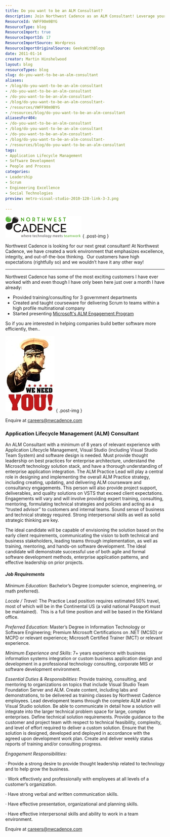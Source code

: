 ```yaml
---
title: Do you want to be an ALM Consultant?
description: Join Northwest Cadence as an ALM Consultant! Leverage your expertise in software development and help clients build better software efficiently.
ResourceId: VWFF90m9BYG
ResourceType: blog
ResourceImport: true
ResourceImportId: 17
ResourceImportSource: Wordpress
ResourceImportOriginalSource: GeeksWithBlogs
date: 2011-01-14
creator: Martin Hinshelwood
layout: blog
resourceTypes: blog
slug: do-you-want-to-be-an-alm-consultant
aliases:
- /blog/do-you-want-to-be-an-alm-consultant
- /do-you-want-to-be-an-alm-consultant
- /do-you-want-to-be-an-alm-consultant-
- /blog/do-you-want-to-be-an-alm-consultant-
- /resources/VWFF90m9BYG
- /resources/blog/do-you-want-to-be-an-alm-consultant
aliasesFor404:
- /do-you-want-to-be-an-alm-consultant
- /blog/do-you-want-to-be-an-alm-consultant
- /do-you-want-to-be-an-alm-consultant-
- /blog/do-you-want-to-be-an-alm-consultant-
- /resources/blog/do-you-want-to-be-an-alm-consultant
tags:
- Application Lifecycle Management
- Software Development
- People and Process
categories:
- Leadership
- Scrum
- Engineering Excellence
- Social Technologies
preview: metro-visual-studio-2010-128-link-3-3.png

---
```

[![northwestCadenceLogo](images/Do-you-want-to-be-an-ALM-Consultant_A55E-northwestCadenceLogo_thumb-1-1.png)](http://blog.hinshelwood.com/files/2011/05/GWB-Windows-Live-Writer-Do-you-want-to-be-an-ALM-Consultant_A55E-northwestCadenceLogo_2.png)
{ .post-img }

Northwest Cadence is looking for our next great consultant! At Northwest Cadence, we have created a work environment that emphasizes excellence, integrity, and out-of-the-box thinking.  Our customers have high expectations (rightfully so) and we wouldn’t have it any other way!

---

Northwest Cadence has some of the most exciting customers I have ever worked with and even though I have only been here just over a month I have already:

- Provided training/consulting for 3 government departments
- Created and taught courseware for delivering Scrum to teams within a high profile multinational company
- Started presenting [Microsoft's ALM Engagement Program](http://blog.hinshelwood.com/archive/2011/01/04/free-training-at-northwest-cadence.aspx)

So if you are interested in helping companies build better software more efficiently, then..

[![We-Need-You1-324x500[1]](images/Do-you-want-to-be-an-ALM-Consultant_A55E-We-Need-You1-324x5001_thumb1-2-2.jpg)](http://blog.hinshelwood.com/files/2011/05/GWB-Windows-Live-Writer-Do-you-want-to-be-an-ALM-Consultant_A55E-We-Need-You1-324x5001_2.jpg)
{ .post-img }

Enquire at [careers@nwcadence.com](mailto:careers@nwcadence.com)

### **Application Lifecycle Management (ALM) Consultant**

An ALM Consultant with a minimum of 8 years of relevant experience with Application Lifecycle Management, Visual Studio (including Visual Studio Team System) and software design is needed. Must provide thought leadership on best practices for enterprise architecture, understand the Microsoft technology solution stack, and have a thorough understanding of enterprise application integration. The ALM Practice Lead will play a central role in designing and implementing the overall ALM Practice strategy, including creating, updating, and delivering ALM courseware and consultancy engagements. This person will also provide project support, deliverables, and quality solutions on VSTS that exceed client expectations. Engagements will vary and will involve providing expert training, consulting, mentoring, formulating technical strategies and policies and acting as a “trusted advisor” to customers and internal teams. Sound sense of business and technical strategy required. Strong interpersonal skills as well as solid strategic thinking are key.

The ideal candidate will be capable of envisioning the solution based on the early client requirements, communicating the vision to both technical and business stakeholders, leading teams through implementation, as well as training, mentoring, and hands-on software development. The ideal candidate will demonstrate successful use of both agile and formal software development methods, enterprise application patterns, and effective leadership on prior projects.

#### **_Job Requirements_**

_Minimum Education_: Bachelor’s Degree (computer science, engineering, or math preferred).

_Locale / Travel:_ The Practice Lead position requires estimated 50% travel, most of which will be in the Continental US (a valid national Passport must be maintained).  This is a full time position and will be based in the Kirkland office.

_Preferred Education_: Master’s Degree in Information Technology or Software Engineering; Premium Microsoft Certifications on .NET (MCSD) or MCPD or relevant experience; Microsoft Certified Trainer (MCT) or relevant experience.

_Minimum Experience and Skills_: 7+ years experience with business information systems integration or custom business application design and development in a professional technology consulting, corporate MIS or software development environment.

_Essential Duties & Responsibilities_: Provide training, consulting, and mentoring to organizations on topics that include Visual Studio Team Foundation Server and ALM. Create content, including labs and demonstrations, to be delivered as training classes by Northwest Cadence employees. Lead development teams through the complete ALM and/or Visual Studio solution. Be able to communicate in detail how a solution will integrate into the larger technical problem space for large, complex enterprises. Define technical solution requirements. Provide guidance to the customer and project team with respect to technical feasibility, complexity, and level of effort required to deliver a custom solution. Ensure that the solution is designed, developed and deployed in accordance with the agreed upon development work plan. Create and deliver weekly status reports of training and/or consulting progress.

_Engagement Responsibilities:_

· Provide a strong desire to provide thought leadership related to technology and to help grow the business.

· Work effectively and professionally with employees at all levels of a customer’s organization.

· Have strong verbal and written communication skills.

· Have effective presentation, organizational and planning skills.

· Have effective interpersonal skills and ability to work in a team environment.

Enquire at [careers@nwcadence.com](mailto:careers@nwcadence.com)
